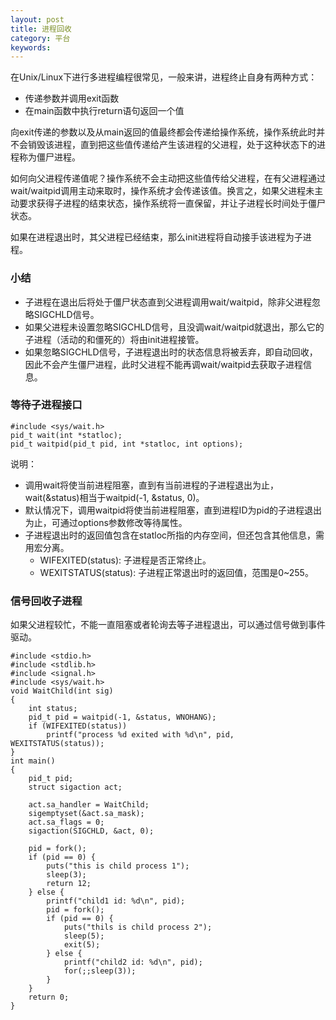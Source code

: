 ```yaml
---
layout: post
title: 进程回收
category: 平台
keywords:
---
```


在Unix/Linux下进行多进程编程很常见，一般来讲，进程终止自身有两种方式：

- 传递参数并调用exit函数
- 在main函数中执行return语句返回一个值

向exit传递的参数以及从main返回的值最终都会传递给操作系统，操作系统此时并不会销毁该进程，直到把这些值传递给产生该进程的父进程，处于这种状态下的进程称为僵尸进程。

如何向父进程传递值呢？操作系统不会主动把这些值传给父进程，在有父进程通过wait/waitpid调用主动来取时，操作系统才会传递该值。换言之，如果父进程未主动要求获得子进程的结束状态，操作系统将一直保留，并让子进程长时间处于僵尸状态。

如果在进程退出时，其父进程已经结束，那么init进程将自动接手该进程为子进程。

### 小结

- 子进程在退出后将处于僵尸状态直到父进程调用wait/waitpid，除非父进程忽略SIGCHLD信号。
- 如果父进程未设置忽略SIGCHLD信号，且没调wait/waitpid就退出，那么它的子进程（活动的和僵死的）将由init进程接管。
- 如果忽略SIGCHLD信号，子进程退出时的状态信息将被丢弃，即自动回收，因此不会产生僵尸进程，此时父进程不能再调wait/waitpid去获取子进程信息。

### 等待子进程接口

```
#include <sys/wait.h>
pid_t wait(int *statloc);
pid_t waitpid(pid_t pid, int *statloc, int options);
```

说明：

- 调用wait将使当前进程阻塞，直到有当前进程的子进程退出为止，wait(&status)相当于waitpid(-1, &status, 0)。
- 默认情况下，调用waitpid将使当前进程阻塞，直到进程ID为pid的子进程退出为止，可通过options参数修改等待属性。
- 子进程退出时的返回值包含在statloc所指的内存空间，但还包含其他信息，需用宏分离。
    - WIFEXITED(status): 子进程是否正常终止。
    - WEXITSTATUS(status): 子进程正常退出时的返回值，范围是0~255。

### 信号回收子进程

如果父进程较忙，不能一直阻塞或者轮询去等子进程退出，可以通过信号做到事件驱动。

```
#include <stdio.h>
#include <stdlib.h>
#include <signal.h>
#include <sys/wait.h>
void WaitChild(int sig)
{
    int status;
    pid_t pid = waitpid(-1, &status, WNOHANG);
    if (WIFEXITED(status))
        printf("process %d exited with %d\n", pid, WEXITSTATUS(status));
}
int main()
{
    pid_t pid;
    struct sigaction act;

    act.sa_handler = WaitChild;
    sigemptyset(&act.sa_mask);
    act.sa_flags = 0;
    sigaction(SIGCHLD, &act, 0);

    pid = fork();
    if (pid == 0) {
        puts("this is child process 1");
        sleep(3);
        return 12;
    } else {
        printf("child1 id: %d\n", pid);
        pid = fork();
        if (pid == 0) {
            puts("thils is child process 2");
            sleep(5);
            exit(5);
        } else {
            printf("child2 id: %d\n", pid);
            for(;;sleep(3));
        }
    }
    return 0;
}
```
